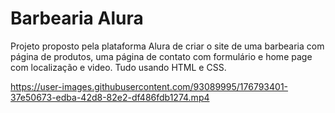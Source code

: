 # Barbearia Alura

Projeto proposto pela plataforma Alura de criar o site de uma barbearia com página de produtos, uma página de contato com formulário e home page com localização e video. Tudo usando HTML e CSS. 




https://user-images.githubusercontent.com/93089995/176793401-37e50673-edba-42d8-82e2-df486fdb1274.mp4

